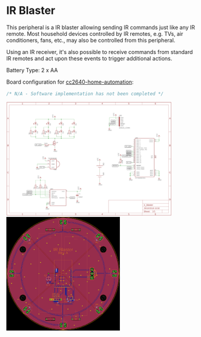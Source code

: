 # IR Blaster

This peripheral is a IR blaster allowing sending IR commands just like any IR
remote. Most household devices controlled by IR remotes, e.g. TVs, air
conditioners, fans, etc., may also be controlled from this peripheral.

Using an IR receiver, it's also possible to receive commands from standard IR
remotes and act upon these events to trigger additional actions.

Battery Type: 2 x AA

Board configuration for
[cc2640-home-automation](https://github.com/shmuelzon/cc2640-home-automation):
```c
/* N/A - Software implementation has not been completed */
```

<img src="ir_blaster-schematic.png" height="300" /> <img src="ir_blaster-layout.png" height="300" />
